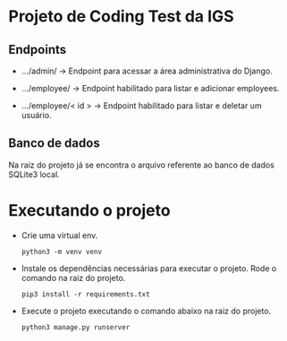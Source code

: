 # Projeto de Coding Test da IGS

## Endpoints
- .../admin/ -> Endpoint para acessar a área administrativa do Django.

- .../employee/ -> Endpoint habilitado para listar e adicionar employees.

- .../employee/< id > -> Endpoint habilitado para listar e deletar um usuário.

## Banco de dados
Na raiz do projeto já se encontra o arquivo referente ao banco de dados SQLite3 local. 


# Executando o projeto
- Crie uma virtual env. 
      
     `python3 -m venv venv`

- Instale os dependências necessárias para executar o projeto. Rode o comando na raiz do projeto.
      
  `pip3 install -r requirements.txt`


- Execute o projeto executando o comando abaixo na raiz do projeto.

    `python3 manage.py runserver`